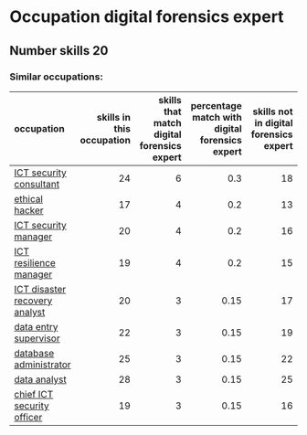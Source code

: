 # Occupation digital forensics expert
## Number skills 20
### Similar occupations:
| occupation                                                        |   skills in this occupation |   skills that match digital forensics expert |   percentage match with digital forensics expert |   skills not in digital forensics expert |
|:------------------------------------------------------------------|----------------------------:|---------------------------------------------:|-------------------------------------------------:|-----------------------------------------:|
| [ICT security consultant](ICT_security_consultant.md)             |                          24 |                                            6 |                                             0.3  |                                       18 |
| [ethical hacker](ethical_hacker.md)                               |                          17 |                                            4 |                                             0.2  |                                       13 |
| [ICT security manager](ICT_security_manager.md)                   |                          20 |                                            4 |                                             0.2  |                                       16 |
| [ICT resilience manager](ICT_resilience_manager.md)               |                          19 |                                            4 |                                             0.2  |                                       15 |
| [ICT disaster recovery analyst](ICT_disaster_recovery_analyst.md) |                          20 |                                            3 |                                             0.15 |                                       17 |
| [data entry supervisor](data_entry_supervisor.md)                 |                          22 |                                            3 |                                             0.15 |                                       19 |
| [database administrator](database_administrator.md)               |                          25 |                                            3 |                                             0.15 |                                       22 |
| [data analyst](data_analyst.md)                                   |                          28 |                                            3 |                                             0.15 |                                       25 |
| [chief ICT security officer](chief_ICT_security_officer.md)       |                          19 |                                            3 |                                             0.15 |                                       16 |
